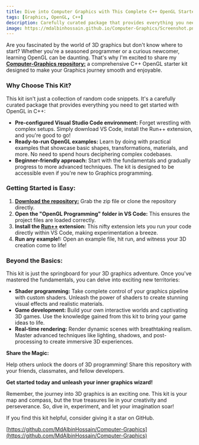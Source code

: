 ```yaml
---
title: Dive into Computer Graphics with This Complete C++ OpenGL Starter Kit!
tags: [Graphics, OpenGL, C++]
description: Carefully curated package that provides everything you need to get started to make beautiful graphics with OpenGL in C++!
image: https://mdalbinhossain.github.io/Computer-Graphics/Screenshot.png
---
```


Are you fascinated by the world of 3D graphics but don't know where to start? Whether you're a seasoned programmer or a curious newcomer, learning OpenGL can be daunting. That's why I'm excited to share my [**Computer-Graphics repository:**](https://github.com/MdAlbinHossain/Computer-Graphics) a comprehensive C++ OpenGL starter kit designed to make your Graphics journey smooth and enjoyable.

### **Why Choose This Kit?**

This kit isn't just a collection of random code snippets. It's a carefully curated package that provides everything you need to get started with OpenGL in C++:

* **Pre-configured Visual Studio Code environment:** Forget wrestling with complex setups. Simply download VS Code, install the Run++ extension, and you're good to go!
* **Ready-to-run OpenGL examples:** Learn by doing with practical examples that showcase basic shapes, transformations, materials, and more. No need to spend hours deciphering complex codebases.
* **Beginner-friendly approach:** Start with the fundamentals and gradually progress to more advanced techniques. The kit is designed to be accessible even if you're new to Graphics programming.

### **Getting Started is Easy:**

1. [**Download the repository:**](https://github.com/MdAlbinHossain/Computer-Graphics) Grab the zip file or clone the repository directly.
2. **Open the "OpenGL Programming" folder in VS Code:** This ensures the project files are loaded correctly.
3. **Install the [Run++](https://marketplace.visualstudio.com/items?itemName=AlbinBD.run) extension:** This nifty extension lets you run your code directly within VS Code, making experimentation a breeze.
4. **Run any example!:** Open an example file, hit run, and witness your 3D creation come to life!

### **Beyond the Basics:**

This kit is just the springboard for your 3D graphics adventure. Once you've mastered the fundamentals, you can delve into exciting new territories:

* **Shader programming:** Take complete control of your graphics pipeline with custom shaders. Unleash the power of shaders to create stunning visual effects and realistic materials.
* **Game development:** Build your own interactive worlds and captivating 3D games. Use the knowledge gained from this kit to bring your game ideas to life.
* **Real-time rendering:** Render dynamic scenes with breathtaking realism. Master advanced techniques like lighting, shadows, and post-processing to create immersive 3D experiences.

**Share the Magic:**

Help others unlock the doors of 3D programming! Share this repository with your friends, classmates, and fellow developers.

**Get started today and unleash your inner graphics wizard!**

Remember, the journey into 3D graphics is an exciting one. This kit is your map and compass, but the true treasures lie in your creativity and perseverance. So, dive in, experiment, and let your imagination soar!

If you find this kit helpful, consider giving it a star on GitHub.

[https://github.com/MdAlbinHossain/Computer-Graphics](https://github.com/MdAlbinHossain/Computer-Graphics)